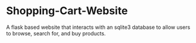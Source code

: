 # Shopping-Cart-Website
A flask based website that interacts with an sqlite3 database to allow users to browse, search for, and buy products. 
